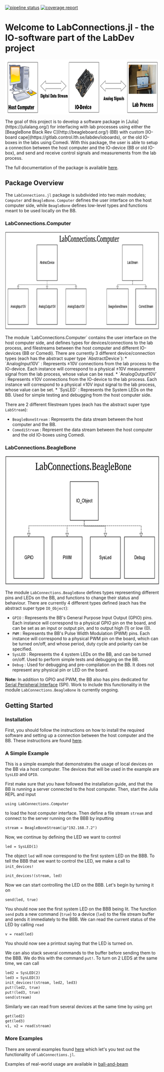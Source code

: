 [![pipeline status](https://gitlab.control.lth.se/labdev/LabConnections.jl/badges/master/pipeline.svg)](https://gitlab.control.lth.se/labdev/LabConnections.jl/commits/master)
[![coverage report](https://gitlab.control.lth.se/labdev/LabConnections.jl/badges/master/coverage.svg)](https://gitlab.control.lth.se/labdev/LabConnections.jl/commits/master)

# Welcome to LabConnections.jl - the IO-software part of the LabDev project
<p align="center">
<img align="center" src="docs/src/fig/labio_overview.png" height="180" width="900">
</p>
The goal of this project is to develop a software package in [Julia](https://julialang.org/)
for interfacing with lab processes using either the [BeagleBone Black Rev C](http://beagleboard.org/) (BB)
with custom [IO-board cape](https://gitlab.control.lth.se/labdev/ioboards), or the old IO-boxes in the labs using Comedi.
With this package, the user is able to setup a connection between the
host computer and the IO-device (BB or old IO-box), and send and
receive control signals and measurements from the lab process.

The full documentation of the package is available [here](https://gitlab.control.lth.se/labdev/LabConnections.jl/blob/julia1/docs/build/index.md).

## Package Overview
The `LabConnections.jl` package is subdivided into two main modules; `Computer`
and `BeagleBone`. `Computer` defines the user interface on the host
computer side, while `BeagleBone` defines low-level types and functions meant
to be used locally on the BB.

### LabConnections.Computer
<p align="center">
<img src="docs/src/fig/computertypes.png" height="320" width="900">
</p>
The module `LabConnections.Computer` contains the user interface on the host computer side, and defines
types for devices/connections to the lab process, and filestreams between the
host computer and different IO-devices (BB or Comedi). There are currently 3
different device/connection types (each has the abstract super type `AbstractDevice`):
* `AnalogInput10V` : Represents ±10V connections from the lab process to the IO-device. Each instance will correspond to a physical ±10V measurement signal from the lab process, whose value can be read.
* `AnalogOutput10V` : Represents ±10V connections from the IO-device to the lab process. Each instance will correspond to a physical ±10V input signal to the lab process, whose value can be set.  
* `SysLED` : Represents the System LEDs on the BB. Used for simple testing and debugging from the host computer side.

There are 2 different filestream types (each has the abstract super type `LabStream`):
* `BeagleBoneStream` : Represents the data stream between the host computer and the BB.
* `ComediStream` : Represent the data stream between the host computer and the old IO-boxes using Comedi.

### LabConnections.BeagleBone
<p align="center">
<img src="docs/src/fig/beaglebonetypes.png" height="420" width="700">
</p>

The module `LabConnections.BeagleBone` defines types representing different pins and LEDs on the BB, and
functions to change their status and behaviour. There are currently 4 different types defined
(each has the abstract super type `IO_Object`):
* `GPIO` : Represents the BB's General Purpose Input Output (GPIO) pins.
Each instance will correspond to a physical GPIO pin on the board, and can be
set as an input or output pin, and to output high (1) or low (0).
* `PWM` : Represents the BB's Pulse Width Modulation (PWM) pins.
Each instance will correspond to a physical PWM pin on the board, which can be
turned on/off, and whose period, duty cycle and polarity can be specified.
* `SysLED` : Represents the 4 system LEDs on the BB, and can be turned on/off.
Used to perform simple tests and debugging on the BB.
* `Debug` : Used for debugging and pre-compilation on the BB. It does
not represent any physical pin or LED on the board.

**Note:** In addition to GPIO and PWM, the BB also has pins dedicated for [Serial Peripheral
Interface](https://en.wikipedia.org/wiki/Serial_Peripheral_Interface_Bus) (SPI).
Work to include this functionality in the module `LabConnections.BeagleBone` is currently ongoing.

## Getting Started
### Installation
First, you should follow the instructions on how to install the required software and setting up a connection between the host computer and the BB. These instructions are found [here](https://gitlab.control.lth.se/labdev/LabConnections.jl/blob/julia1/docs/build/man/installation.md#installation-instructions).

### A Simple Example
This is a simple example that demonstrates the usage of local devices on the BB via a host computer. The devices that will be used in the example are `SysLED` and `GPIO`.

First make sure that you have followed the installation guide, and that the BB is running a server connected to the host computer.
Then, start the Julia REPL and input

    using LabConnections.Computer
to load the host computer interface. Then define a file stream `stream` and connect to the server running on the BBB by inputting

    stream = BeagleBoneStream(ip"192.168.7.2")
Now, we continue by defining the LED we want to control

    led = SysLED(1)

The object `led` will now correspond to the first system LED on the BBB.
To tell the BBB that we want to control the LED, we make a call to `init_devices!`

    init_devices!(stream, led)
Now we can start controlling the LED on the BBB. Let's begin by turning it on

    send(led, true)
You should now see the first system LED on the BBB being lit.
The function `send` puts a new command (`true`) to a device (`led`) to the file stream buffer and
sends it immediately to the BBB.
We can read the current status of the LED by calling `read`

    v = read(led)
You should now see a printout saying that the LED is turned on.

We can also stack several commands to the buffer before sending them to the BBB.
We do this with the command `put!`. To turn on 2 LEDS at the same time, we can call

    led2 = SysLED(2)
    led3 = SysLED(3)
    init_devices!(stream, led2, led3)
    put!(led2, true)
    put!(led3, true)
    send(stream)
Similarly we can read from several devices at the same time by using `get`

    get(led2)
    get(led3)
    v1, v2 = read(stream)

### More Examples
There are several examples found [here](https://gitlab.control.lth.se/labdev/LabConnections.jl/blob/master/docs/build/examples/examples.md#examples)
which let's you test out the functionality of `LabConnections.jl`.

Examples of real-world usage are available in [ball-and-beam](https://gitlab.control.lth.se/processes/LabProcesses.jl/blob/master/src/interface_implementations/ballandbeam.jl)
